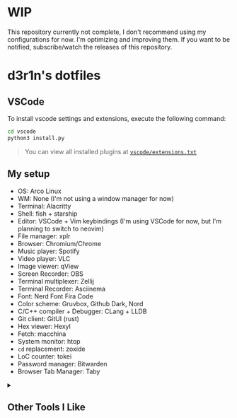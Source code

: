 # WIP
This repository currently not complete, I don't recommend using my configurations for now. I'm optimizing and improving them. If you want to be notified, subscribe/watch the releases of this repository.

# d3r1n's dotfiles

## VSCode
To install vscode settings and extensions, execute the following command:
```sh
cd vscode
python3 install.py
```
> You can view all installed plugins at [`vscode/extensions.txt`](./vscode/extensions.txt)

## My setup
- OS: Arco Linux
- WM: None (I'm not using a window manager for now)
- Terminal: Alacritty
- Shell: fish + starship
- Editor: VSCode + Vim keybindings (I'm using VSCode for now, but I'm planning to switch to neovim)
- File manager: xplr
- Browser: Chromium/Chrome
- Music player: Spotify
- Video player: VLC
- Image viewer: qView
- Screen Recorder: OBS
- Terminal multiplexer: Zellij
- Terminal Recorder: Asciinema
- Font: Nerd Font Fira Code
- Color scheme: Gruvbox, Github Dark, Nord
- C/C++ compiler + Debugger: CLang + LLDB
- Git client: GitUI (rust)
- Hex viewer: Hexyl
- Fetch: macchina
- System monitor: htop
- `cd` replacement: zoxide
- LoC counter: tokei
- Password manager: Bitwarden
- Browser Tab Manager: Taby

<details>
    <summary><h2>Other Tools I Like</h2></summary>

- Disk Usage Statistics GUI: Filelight
- GUI File Manager: Dolphin

</details>
